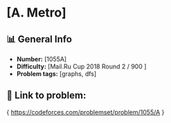 # [A. Metro]

## 📊 General Info

- **Number:** [1055A]
- **Difficulty:** [Mail.Ru Cup 2018 Round 2 / 900 ]
- **Problem tags:** [graphs, dfs]

## 🔗 Link to problem:

{ https://codeforces.com/problemset/problem/1055/A }

